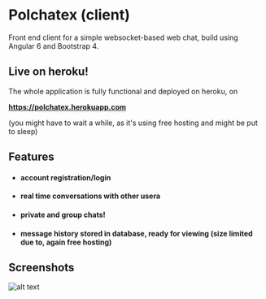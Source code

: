 # Polchatex (client)

Front end client for a simple websocket-based web chat, build using Angular 6 and Bootstrap 4.

## Live on heroku!
The whole application is fully functional and deployed on heroku, on 

**https://polchatex.herokuapp.com**

(you might have to wait a while, as it's using free hosting and might be put to sleep)

## Features

* #### account registration/login
* #### real time conversations with other usera
* #### private and group chats!
* #### message history stored in database, ready for viewing (size limited due to, again free hosting) 
## Screenshots

![alt text](https://i.imgur.com/FM8TxLu.png "Login screen")

